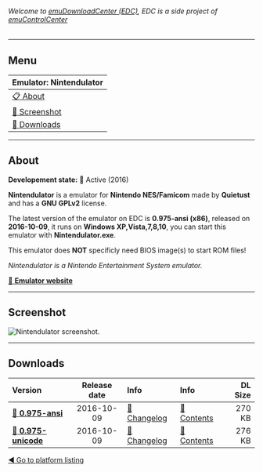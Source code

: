 ###### Welcome to [emuDownloadCenter (EDC)](https://github.com/PhoenixInteractiveNL/emuDownloadCenter/wiki/), EDC is a side project of [emuControlCenter](https://github.com/PhoenixInteractiveNL/emuControlCenter/wiki/)
***
## Menu
| **Emulator: Nintendulator** |
|:---------|
| [:clipboard: About](#about) |
| [:sunrise: Screenshot](#screen) |
| [:floppy_disk: Downloads](#downloads) |
***
## About
**Developement state:** :large_blue_circle: Active (2016)

**Nintendulator** is a emulator for **Nintendo NES/Famicom** made by **Quietust** and has a **GNU GPLv2** license.

The latest version of the emulator on EDC is **0.975-ansi (x86)**, released on **2016-10-09**, it runs on **Windows XP,Vista,7,8,10**, you can start this emulator with **Nintendulator.exe**.

This emulator does **NOT** specificly need BIOS image(s) to start ROM files!

_Nintendulator is a Nintendo Entertainment System emulator._

[:link: **Emulator website**](http://www.qmtpro.com/~nes/nintendulator/)
***
## Screenshot
![](https://raw.githubusercontent.com/PhoenixInteractiveNL/emuDownloadCenter/master/hooks/nintendulator/emulator_screen_01.jpg "Nintendulator screenshot.")
***
## Downloads
| Version  | Release date  | Info       | Info       | DL Size    |
|:---------|:-------------:|:-----------|:-----------|-----------:|
| [:floppy_disk: **0.975-ansi**](https://github.com/PhoenixInteractiveNL/edc-repo0004/raw/master/nintendulator/0.975-ansi.7z) | 2016-10-09 | [:page_facing_up: Changelog](https://github.com/PhoenixInteractiveNL/edc-repo0004/blob/master/nintendulator/0.975-ansi_changelog.txt) | [:mag_right: Contents](https://github.com/PhoenixInteractiveNL/edc-repo0004/blob/master/nintendulator/0.975-ansi_contents.txt) | 270 KB |
| [:floppy_disk: **0.975-unicode**](https://github.com/PhoenixInteractiveNL/edc-repo0004/raw/master/nintendulator/0.975-unicode.7z) | 2016-10-09 | [:page_facing_up: Changelog](https://github.com/PhoenixInteractiveNL/edc-repo0004/blob/master/nintendulator/0.975-unicode_changelog.txt) | [:mag_right: Contents](https://github.com/PhoenixInteractiveNL/edc-repo0004/blob/master/nintendulator/0.975-unicode_contents.txt) | 276 KB |

[:arrow_backward: Go to platform listing](https://github.com/PhoenixInteractiveNL/emuDownloadCenter/wiki/EDC-Platform-List)
